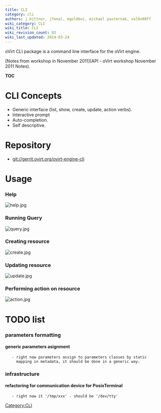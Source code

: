```yaml
---
title: CLI
category: cli
authors: j.bittner, jfenal, mgoldboi, michael pasternak, val0x00ff
wiki_category: CLI
wiki_title: CLI
wiki_revision_count: 83
wiki_last_updated: 2014-03-24
---
```


oVirt CLI package is a command line interface for the oVirt engine.

[Notes from workshop in November 2011](API - oVirt workshop November 2011 Notes).

__TOC__

# CLI Concepts

*   Generic interface (list, show, create, update, action verbs).
*   Interactive prompt
*   Auto-completion.
*   Self descriptive.

# Repository

*   <git://gerrit.ovirt.org/ovirt-engine-cli>

# Usage

### Help

![](help.jpg "help.jpg")

### Running Query

![](query.jpg "query.jpg")

### Creating resource

![](create.jpg "create.jpg")

### Updating resource

![](update.jpg "update.jpg")

### Performing action on resource

![](action.jpg "action.jpg")

# TODO list

### parameters formatting

#### generic parameters asignment

       - right now parameters assign to parameters classes by static
         mapping in metadata, it should be done in a generic way.

### infrastructure

#### refactoring for communication device for PosixTerminal

       - right now it '/tmp/xxx' - should be '/dev/tty'

<Category:CLI>

